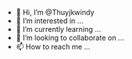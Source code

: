 - 👋 Hi, I’m @Thuyjkwindy
- 👀 I’m interested in ...
- 🌱 I’m currently learning ...
- 💞️ I’m looking to collaborate on ...
- 📫 How to reach me ...

<!---
Thuyjkwindy/Thuyjkwindy is a ✨ special ✨ repository because its `README.md` (this file) appears on your GitHub profile.
You can click the Preview link to take a look at your changes.
--->
